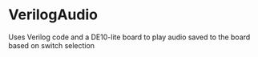 # VerilogAudio
Uses Verilog code and a DE10-lite board to play audio saved to the board based on switch selection 
